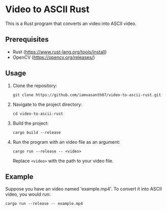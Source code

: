 
# Video to ASCII Rust

This is a Rust program that converts an video into ASCII video.

## Prerequisites

- Rust (https://www.rust-lang.org/tools/install)
- OpenCV (https://opencv.org/releases/)

## Usage

1. Clone the repository:

    ```shell
    git clone https://github.com/iamvasanth07/video-to-ascii-rust.git
    ```

2. Navigate to the project directory:

    ```shell
    cd video-to-ascii-rust
    ```

3. Build the project:

    ```shell
    cargo build --release
    ```

4. Run the program with an video file as an argument:

    ```shell
    cargo run --release -- <video>
    ```

    Replace `<video>` with the path to your video file.

## Example

Suppose you have an video named 'example.mp4'. To convert it into ASCII video, you would run:
```shell
cargo run --release -- example.mp4
```